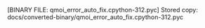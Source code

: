 [BINARY FILE: qmoi_error_auto_fix.cpython-312.pyc]
Stored copy: docs/converted-binary/qmoi_error_auto_fix.cpython-312.pyc
